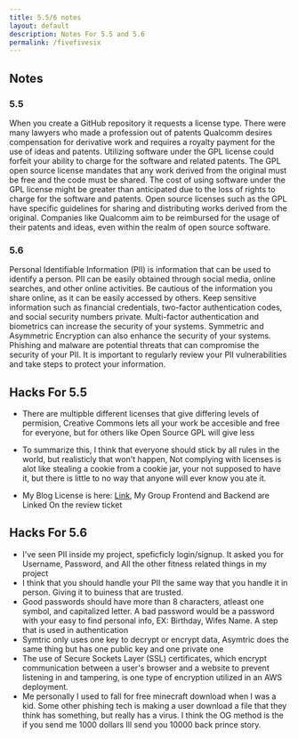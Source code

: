 ```yaml
---
title: 5.5/6 notes
layout: default
description: Notes For 5.5 and 5.6
permalink: /fivefivesix
---
```


## Notes
### 5.5
When you create a GitHub repository it requests a license type.
There were many lawyers who made a profession out of patents
Qualcomm desires compensation for derivative work and requires a royalty payment for the use of ideas and patents.
Utilizing software under the GPL license could forfeit your ability to charge for the software and related patents.
The GPL open source license mandates that any work derived from the original must be free and the code must be shared.
The cost of using software under the GPL license might be greater than anticipated due to the loss of rights to charge for the software and patents.
Open source licenses such as the GPL have specific guidelines for sharing and distributing works derived from the original.
Companies like Qualcomm aim to be reimbursed for the usage of their patents and ideas, even within the realm of open source software.

### 5.6
Personal Identifiable Information (PII) is information that can be used to identify a person.
PII can be easily obtained through social media, online searches, and other online activities.
Be cautious of the information you share online, as it can be easily accessed by others.
Keep sensitive information such as financial credentials, two-factor authentication codes, and social security numbers private.
Multi-factor authentication and biometrics can increase the security of your systems.
Symmetric and Asymmetric Encryption can also enhance the security of your systems.
Phishing and malware are potential threats that can compromise the security of your PII.
It is important to regularly review your PII vulnerabilities and take steps to protect your information.

## Hacks For 5.5
- There are multipble different licenses that give differing levels of permision, Creative Commons lets all your work be accesible and free for everyone, but for others like Open Source GPL will give less

- To summarize this, I think that everyone should stick by all rules in the world, but realisticly that won't happen, Not complying with licenses is alot like stealing a cookie from a cookie jar, your not supposed to have it, but there is little to no way that anyone will ever know you ate it.

- My Blog License is here: [Link](https://github.com/F1nnC/mysite/blob/master/LICENSE), My Group Frontend and Backend are Linked On the review ticket

## Hacks For 5.6

- I've seen PII inside my project, speficficly login/signup. It asked you for Username, Password, and All the other fitness related things in my project
- I think that you should handle your PII the same way that you handle it in person. Giving it to buiness that are trusted. 
- Good passwords should have more than 8 characters, atleast one symbol, and capitalized letter. A bad password would be a password with your easy to find personal info, EX: Birthday, Wifes Name. A step that is used in authentication
- Symtric only uses one key to decrypt or encrypt data, Asymtric does the same thing but has one public key and one private one
- The use of Secure Sockets Layer (SSL) certificates, which encrypt communication between a user's browser and a website to prevent listening in and tampering, is one type of encryption utilized in an AWS deployment.
- Me personally I used to fall for free minecraft download when I was a kid. Some other phishing tech is making a user download a file that they think has something, but really has a virus. I think the OG method is the if you send me 1000 dollars Ill send you 10000 back prince story.
